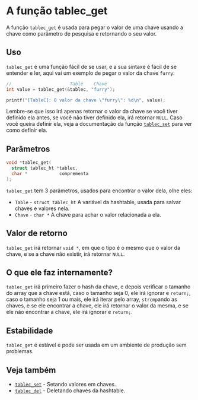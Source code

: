 # A função tablec_get

A função `tablec_get` é usada para pegar o valor de uma chave usando a chave como parâmetro de pesquisa e retornando o seu valor.

## Uso

`tablec_get` é uma função fácil de se usar, e a sua sintaxe é fácil de se entender e ler, aqui vai um exemplo de pegar o valor da chave `furry`:

```c
//                      Table    Chave
int value = tablec_get(&tablec, "furry");

printf("[TableC]: O valor da chave \"furry\": %d\n", value);
```

Lembre-se que isso irá apenas retornar o valor da chave se você tiver definido ela antes, se você não tiver definido ela, irá retornar `NULL`. Caso você queira definir ela, veja a documentação da função [`tablec_set`](tablec_set.md) para ver como definir ela.

## Parâmetros

```c
void *tablec_get(
  struct tablec_ht *tablec,
  char *            comprementa
);
```

`tablec_get` tem 3 parâmetros, usados para encontrar o valor dela, olhe eles:

*  `Table`       - `struct tablec_ht` A variável da hashtable, usada para salvar chaves e valores nela.
*  `Chave`       - `char *`           A chave para achar o valor relacionada a ela.

## Valor de retorno

`tablec_get` irá retornar `void *`, em que o tipo é o mesmo que o valor da chave, e se a chave não existir, irá retornar `NULL`.

## O que ele faz internamente?

`tablec_get` irá primeiro fazer o hash da chave, e depois verificar o tamanho do array que a chave está, caso o tamanho seja 0, ele irá ignorar e `return;`, caso o tamanho seja 1 ou mais, ele irá iterar pelo array, `strcmp`ando as chaves, e se ele encontrar a chave, ele irá retornar o valor da mesma, e se ele não encontrar a chave, ele irá ignorar e `return;`.

## Estabilidade

`tablec_get` é estável e pode ser usada em um ambiente de produção sem problemas.

## Veja também

*  [`tablec_set`](tablec_set.md) - Setando valores em chaves.
*  [`tablec_del`](tablec_del.md) - Deletando chaves da hashtable.
